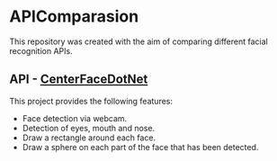 # APIComparasion
This repository was created with the aim of comparing different facial recognition APIs.

## API - [CenterFaceDotNet](https://github.com/takuya-takeuchi/CenterFaceDotNet)
This project provides the following features:

<ul>
  <li>Face detection via webcam.</li>
  <li>Detection of eyes, mouth and nose.</li>
  <li>Draw a rectangle around each face.</li>
  <li>Draw a sphere on each part of the face that has been detected.</li>
</ul>

